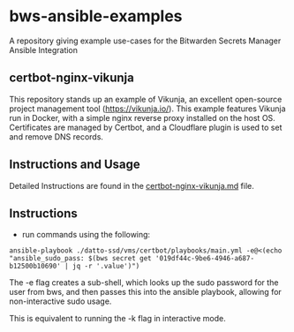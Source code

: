 # bws-ansible-examples

A repository giving example use-cases for the Bitwarden Secrets Manager Ansible Integration

## certbot-nginx-vikunja

This repository stands up an example of Vikunja, an excellent open-source project management tool (<https://vikunja.io/>).
This example features Vikunja run in Docker, with a simple nginx reverse proxy installed on the host OS.
Certificates are managed by Certbot, and a Cloudflare plugin is used to set and remove DNS records.

## Instructions and Usage

Detailed Instructions are found in the [certbot-nginx-vikunja.md](certbot-nginx-vikunja/README-certbot-nginx-vikunja.md) file.

## Instructions

- run commands using the following:

`ansible-playbook ./datto-ssd/vms/certbot/playbooks/main.yml -e@<(echo "ansible_sudo_pass: $(bws secret get '019df44c-9be6-4946-a687-b12500b10690' | jq -r '.value')")`

The -e flag creates a sub-shell, which looks up the sudo password for the user from bws, and then passes this into the ansible playbook, allowing for non-interactive sudo usage.

This is equivalent to running the -k flag in interactive mode.
